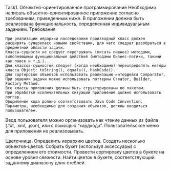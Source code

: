 Task1. Объектно-ориентированное программирование
Необходимо написать объектно-ориентированное приложение согласно требованиям, приведенным ниже. В приложении должна быть реализована функциональность, определенная индивидуальным заданием. 
Требования

	При реализации иерархии наследования производный класс должен расширять суперкласс новыми свойствами, для чего следует разобраться в предметной области задачи.
	Классы-сущности не следует перегружать (писать лишнее) методами, выполняющими функциональные действия (методами бизнес-логики, такими как поиск и т.д.).
	Для классов-сущностей следует (когда необходимо) переопределять методы класса Object: toString(), equals(), hashCode().
	Для сортировок объектов использовать реализацию интерфейса Comparator.
	При решении задачи можно использовать паттерны Creator, Builder, Factory Method.
	Все классы приложения должны быть структурированы по пакетам.
	При обработке исключительных ситуаций приложение должно использовать логгер.
	Оформление кода должно соответствовать Java Code Convention.
	Параметры, необходимые для создания объектов, должны вводиться пользователем. 
Ввод пользователя можно организовать как чтение данных из файла (.txt, .xml, .json), или с помощью “хардкода”. 
	Пользовательское меню для приложения не реализовывать.

Цветочница. Определить иерархию цветов. Создать несколько объектов-цветов. Собрать букет (используя аксессуары) с определением его стоимости.
Провести сортировку цветов в букете на основе уровня свежести. Найти цветок в букете, соответствующий заданному диапазону длин стеблей.
